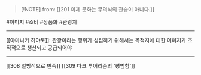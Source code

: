  > [!NOTE] from: [[201 이제 문화는 무의식의 관습이 아니다.]]

#이미지 #소비 #상품화 #관광지 

--- 
[[야마나카 하야토]]: 관광이라는 행위가 성립하기 위해서는 목적지에 대한 이미지가 조직적으로 생산되고 공급되어야


--- 
[[308 일방적으로 만족]]
[[309 다크 투어리즘의 '평범함']]